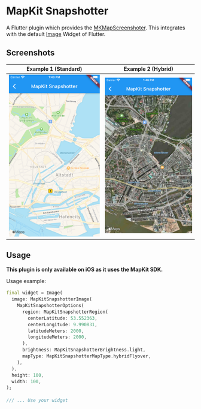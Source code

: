 # MapKit Snapshotter

A Flutter plugin which provides
the [MKMapScreenshoter](https://developer.apple.com/documentation/mapkit/mkmapsnapshotter). This integrates with the
default [Image](https://api.flutter.dev/flutter/widgets/Image-class.html) Widget of Flutter.

## Screenshots

| Example 1 (Standard) | Example 2 (Hybrid) |
| --- | --- |
| ![](docs/images/demo_screenshot_1.png "MapKit Snapshotter example with standard map type") | ![](docs/images/demo_screenshot_2.png "MapKit Snapshotter example with hybrid map type") |

## Usage

**This plugin is only available on iOS as it uses the MapKit SDK.**

Usage example:

```dart
final widget = Image(
  image: MapKitSnapshotterImage(
    MapKitSnapshotterOptions(
      region: MapKitSnapshotterRegion(
        centerLatitude: 53.552363,
        centerLongitude: 9.990831,
        latitudeMeters: 2000,
        longitudeMeters: 2000,
      ),
      brightness: MapKitSnapshotterBrightness.light,
      mapType: MapKitSnapshotterMapType.hybridFlyover,
    ),
  ),
  height: 100,
  width: 100,
);

/// ... Use your widget
```
